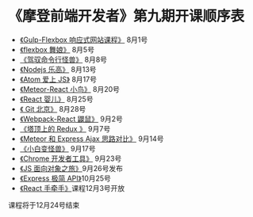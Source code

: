 # 《摩登前端开发者》第九期开课顺序表

- [《Gulp-Flexbox 响应式网站课程》](http://haoqicat.com/gulp-flex-res) 8月1号
- [《flexbox 舞娘》](http://haoqicat.com/flexbox-dancer) 8月5号
- [《驾驭命令行怪兽》](http://haoqicat.com/ride-cli-monster) 8月8号
- [《Nodejs 乐高》](http://haoqicat.com/nodejs-lego) 8月13号
- [《Atom 爱上 JS》](http://haoqicat.com/atom-love-js) 8月17号
- [《Meteor-React 小鸟》](http://haoqicat.com/meteor-react-bird) 8月20号
- [《React 婴儿》](http://haoqicat.com/react-baby) 8月25号
- [《 Git 北京》](http://haoqicat.com/gitbeijing) 8月28号
- [《Webpack-React 鼹鼠》](http://haoqicat.com/webpack-react-mole) 9月2号
- [《塔顶上的 Redux 》](http://haoqicat.com/redux-tower) 9月7号
- [《Meteor 和 Express Ajax 思路对比》](http://haoqicat.com/meteor-express-ajax) 9月14号
- [《小白变怪兽》](http://haoqicat.com/bianguaishou) 9月17号
- [《Chrome 开发者工具》](http://haoqicat.com/chrome-devtools) 9月23号
- [《JS 面向对象之旅》](http://haoqicat.com/o-o-js)9月26号发布
- [《Express 极简 API》](http://haoqicat.com/react-express-api)10月25号
- [《React 手牵手》](http://haoqicat.com/hand-in-hand-react)课程12月3号开放

课程将于12月24号结束 